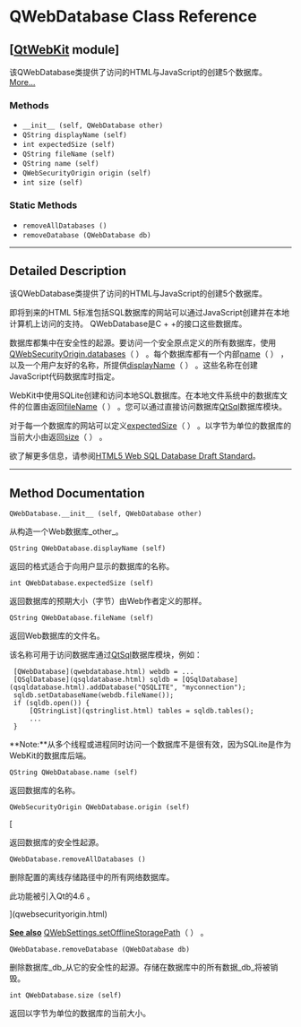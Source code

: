 # QWebDatabase Class Reference

## [[QtWebKit](index.htm) module]

该QWebDatabase类提供了访问的HTML与JavaScript的创建5个数据库。[More...](#details)

### Methods

*   `__init__ (self, QWebDatabase other)`
*   `QString displayName (self)`
*   `int expectedSize (self)`
*   `QString fileName (self)`
*   `QString name (self)`
*   `QWebSecurityOrigin origin (self)`
*   `int size (self)`

### Static Methods

*   `removeAllDatabases ()`
*   `removeDatabase (QWebDatabase db)`

* * *

## Detailed Description

该QWebDatabase类提供了访问的HTML与JavaScript的创建5个数据库。

即将到来的HTML 5标准包括SQL数据库的网站可以通过JavaScript创建并在本地计算机上访问的支持。 QWebDatabase是C + +的接口这些数据库。

数据库都集中在安全性的起源。要访问一个安全原点定义的所有数据库，使用[QWebSecurityOrigin.databases](qwebsecurityorigin.html#databases)（ ） 。每个数据库都有一个内部[name](qwebdatabase.html#name)（ ） ，以及一个用户友好的名称，所提供[displayName](qwebdatabase.html#displayName)（ ） 。这些名称在创建JavaScript代码数据库时指定。

WebKit中使用SQLite创建和访问本地SQL数据库。在本地文件系统中的数据库文件的位置由返回[fileName](qwebdatabase.html#fileName)（ ） 。您可以通过直接访问数据库[QtSql](index.htm)数据库模块。

对于每一个数据库的网站可以定义[expectedSize](qwebdatabase.html#expectedSize)（ ） 。以字节为单位的数据库的当前大小由返回[size](qwebdatabase.html#size)（ ） 。

欲了解更多信息，请参阅[HTML5 Web SQL Database Draft Standard](http://dev.w3.org/html5/webdatabase/)。

* * *

## Method Documentation

```
QWebDatabase.__init__ (self, QWebDatabase other)
```

从构造一个Web数据库_other_。

```
QString QWebDatabase.displayName (self)
```

返回的格式适合于向用户显示的数据库的名称。

```
int QWebDatabase.expectedSize (self)
```

返回数据库的预期大小（字节）由Web作者定义的那样。

```
QString QWebDatabase.fileName (self)
```

返回Web数据库的文件名。

该名称可用于访问数据库通过[QtSql](index.htm)数据库模块，例如：

```
 [QWebDatabase](qwebdatabase.html) webdb = ...
 [QSqlDatabase](qsqldatabase.html) sqldb = [QSqlDatabase](qsqldatabase.html).addDatabase("QSQLITE", "myconnection");
 sqldb.setDatabaseName(webdb.fileName());
 if (sqldb.open()) {
     [QStringList](qstringlist.html) tables = sqldb.tables();
     ...
 }

```

**Note:**从多个线程或进程同时访问一个数据库不是很有效，因为SQLite是作为WebKit的数据库后端。

```
QString QWebDatabase.name (self)
```

返回数据库的名称。

```
QWebSecurityOrigin QWebDatabase.origin (self)
```

[

返回数据库的安全性起源。

```
QWebDatabase.removeAllDatabases ()
```

删除配置的离线存储路径中的所有网络数据库。

此功能被引入Qt的4.6 。

](qwebsecurityorigin.html)

[**See also**](qwebsecurityorigin.html) [QWebSettings.setOfflineStoragePath](qwebsettings.html#setOfflineStoragePath)（ ） 。

```
QWebDatabase.removeDatabase (QWebDatabase db)
```

删除数据库_db_从它的安全性的起源。存储在数据库中的所有数据_db_将被销毁。

```
int QWebDatabase.size (self)
```

返回以字节为单位的数据库的当前大小。
